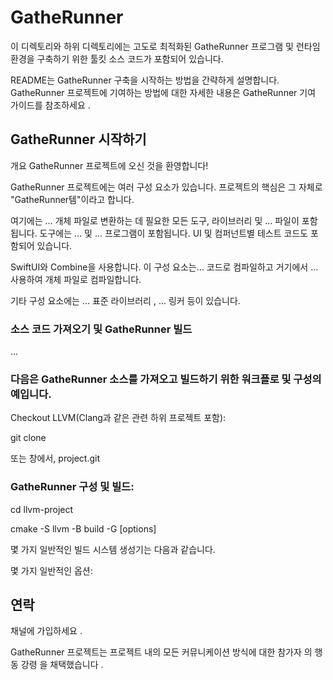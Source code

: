 # GatheRunner

이 디렉토리와 하위 디렉토리에는 고도로 최적화된 GatheRunner 프로그램 및 런타임 환경을 구축하기 위한 툴킷 소스 코드가 포함되어 있습니다.

README는 GatheRunner 구축을 시작하는 방법을 간략하게 설명합니다. GatheRunner 프로젝트에 기여하는 방법에 대한 자세한 내용은 GatheRunner 기여 가이드를 참조하세요 .

## GatheRunner 시작하기

개요
GatheRunner 프로젝트에 오신 것을 환영합니다!

GatheRunner 프로젝트에는 여러 구성 요소가 있습니다. 프로젝트의 핵심은 그 자체로 "GatheRunner템"이라고 합니다. 

여기에는 ... 개체 파일로 변환하는 데 필요한 모든 도구, 라이브러리 및 ... 파일이 포함됩니다. 도구에는 ... 및 ... 프로그램이 포함됩니다. UI 및 컴퍼넌트별 테스트 코드도 포함되어 있습니다.

SwiftUI와 Combine을 사용합니다. 이 구성 요소는... 코드로 컴파일하고 거기에서 ... 사용하여 개체 파일로 컴파일합니다.

기타 구성 요소에는 ... 표준 라이브러리 , ... 링커 등이 있습니다.

### 소스 코드 가져오기 및 GatheRunner 빌드
...

### 다음은 GatheRunner 소스를 가져오고 빌드하기 위한 워크플로 및 구성의 예입니다.

Checkout LLVM(Clang과 같은 관련 하위 프로젝트 포함):

git clone 

또는 창에서, project.git

### GatheRunner 구성 및 빌드:

cd llvm-project

cmake -S llvm -B build -G <generator> [options]

몇 가지 일반적인 빌드 시스템 생성기는 다음과 같습니다.


몇 가지 일반적인 옵션:


## 연락
채널에 가입하세요 .

GatheRunner 프로젝트는 프로젝트 내의 모든 커뮤니케이션 방식에 대한 참가자 의 행동 강령 을 채택했습니다 .

